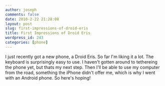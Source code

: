 ```yaml
---
author: joseph
comments: false
date: 2010-2-22 21:28:08
layout: post
slug: first-impressions-of-droid-eris
title: First Impressions of Droid Eris
wordpress_id: 243
categories: [phone]
---
```


I just recently got a new phone, a Droid Eris. So far I'm liking it a lot. The keyboard is surprisingly easy to use. I haven't gotten around to tethereing the phone yet, but thats my next step. Then I'll be able to use my computer from the road, something the iPhone didn't offer me, which is why I went with an Android phone. So here's hoping!
